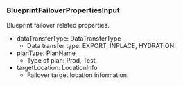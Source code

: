 ### BlueprintFailoverPropertiesInput
Blueprint failover related properties.

- dataTransferType: DataTransferType
  - Data transfer type: EXPORT, INPLACE, HYDRATION.
- planType: PlanName
  - Type of plan: Prod, Test.
- targetLocation: LocationInfo
  - Failover target location information.
